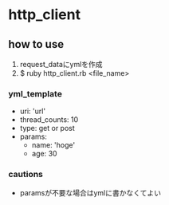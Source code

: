 # http_client

## how to use
1. request_dataにymlを作成
2. $ ruby http_client.rb <file_name>

### yml_template
- uri: 'url'
- thread_counts: 10
- type: get or post
- params:
  - name: 'hoge'
  - age: 30

### cautions
- paramsが不要な場合はymlに書かなくてよい

